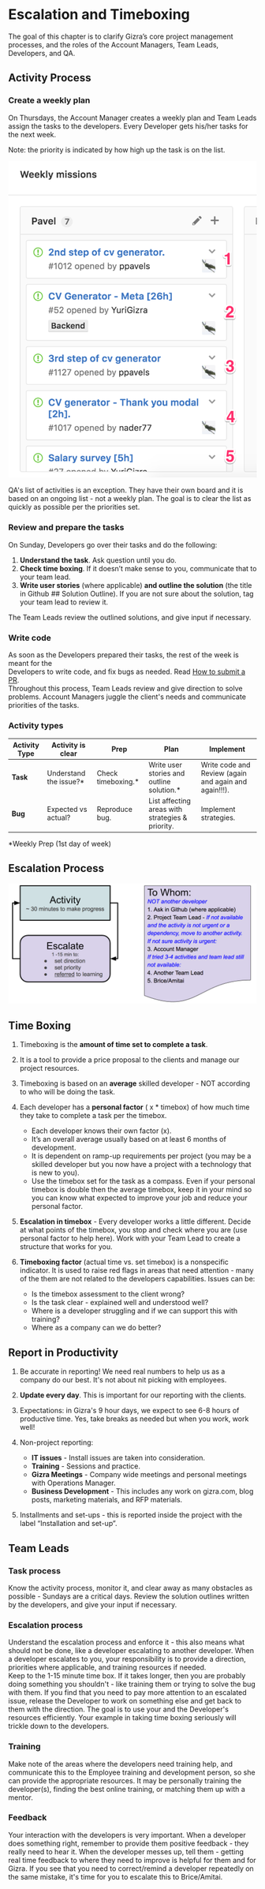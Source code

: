 # Escalation and Timeboxing

The goal of this chapter is to clarify Gizra’s core project management processes, and the roles of the Account Managers, Team Leads, Developers, and QA.

## Activity Process

### Create a weekly plan

On Thursdays, the Account Manager creates a weekly plan and Team Leads assign the tasks to the developers. Every Developer gets his/her tasks for the next week.

Note: the priority is indicated by how high up the task is on the list.

![](images/escalation_and_timebox/task_priority.png)

QA's list of activities is an exception. They have their own board and it is based on an ongoing list - not a weekly plan. The goal is to clear the list as quickly as possible per the priorities set.

### Review and prepare the tasks

On Sunday, Developers go over their tasks and do the following:  
1. **Understand the task**. Ask question until you do.  
2. **Check time boxing**. If it doesn’t make sense to you, communicate that to your team lead.  
3. **Write user stories** \(where applicable\) **and outline the solution** \(the title in Github \#\# Solution Outline\). If you are not sure about the solution, tag your team lead to review it.

The Team Leads review the outlined solutions, and give input if necessary.

### Write code

As soon as the Developers prepared their tasks, the rest of the week is meant for the  
Developers to write code, and fix bugs as needed. Read [How to submit a PR](https://www.thegizraway.com/how_to_submit_a_pr_-_quick_guide.html).  
Throughout this process, Team Leads review and give direction to solve problems. Account Managers juggle the client's needs and communicate priorities of the tasks.

### Activity types

| Activity Type | Activity is clear | Prep | Plan | Implement |
| --- | --- | --- | --- | --- |
| **Task** | Understand the issue?\* | Check timeboxing.\* | Write user stories and outline solution.\* | Write code and Review \(again and again and again!!!\). |
| **Bug** | Expected vs actual? | Reproduce bug. | List affecting areas with strategies & priority. | Implement strategies. |

\*Weekly Prep \(1st day of week\)

## Escalation Process

![](/assets/escalation-flowchart.png)

## Time Boxing

1. Timeboxing is the **amount of time set to complete a task**.
2. It is a tool to provide a price proposal to the clients and manage our project resources.
3. Timeboxing is based on an **average** skilled developer - NOT according to who will be doing the task.
4. Each developer has a **personal factor** \( x \* timebox\) of how much time they take to complete a task per the timebox.

   * Each developer knows their own factor \(x\).
   * It’s an overall average usually based on at least 6 months of development. 
   * It is dependent on ramp-up requirements per project \(you may be a skilled developer but you now have a project with a technology that is new to you\).
   * Use the timebox set for the task as a compass. Even if your personal timebox is double then the average timebox, keep it in your mind so you can know what expected to improve your job and reduce your personal factor.

5. **Escalation in timebox** - Every developer works a little different.  Decide at what points of the timebox, you stop and check where you are \(use personal factor to help here\). Work with your Team Lead to create a structure that works for you.

6. **Timeboxing factor** \(actual time vs. set timebox\) is a nonspecific indicator. It is used to raise red flags in areas that need attention - many of the them are not related to the developers capabilities. Issues can be:

   * Is the timebox assessment to the client wrong?
   * Is the task clear - explained well and understood well?
   * Where is a developer struggling and if we can support this with training?
   * Where as a company can we do better?

## Report in Productivity

1. Be accurate in reporting! We need real numbers to help us as a company do our best. It's not about nit picking with employees.
2. **Update every day**. This is important for our reporting with the clients.
3. Expectations: in Gizra's 9 hour days, we expect to see 6-8 hours of productive time. Yes, take breaks as needed but when you work, work well!
4. Non-project reporting:

   * **IT issues** - Install issues are taken into consideration.
   * **Training** - Sessions and practice.
   * **Gizra Meetings** - Company wide meetings and personal meetings with Operations Manager.
   * **Business Development** -  This includes any work on gizra.com, blog posts, marketing materials, and RFP materials.

5. Installments and set-ups - this is reported inside the project with the label “Installation and set-up”.

## Team Leads

### Task process

Know the activity process, monitor it, and clear away as many obstacles as possible - Sundays are a critical days. Review the solution outlines written by the developers, and give your input if necessary.

### Escalation process

Understand the escalation process and enforce it - this also means what should not be done, like a developer escalating to another developer. When a developer escalates to you, your responsibility is to provide a direction, priorities where applicable, and training resources if needed.  
Keep to the 1-15 minute time box. If it takes longer, then you are probably doing something you shouldn't - like training them or trying to solve the bug with them. If you find that you need to pay more attention to an escalated issue, release the Developer to work on something else and get back to them with the direction. The goal is to use your and the Developer's resources efficiently. Your example in taking time boxing seriously will trickle down to the developers.

### Training

Make note of the areas where the developers need training help, and communicate this to the Employee training and development person, so she can provide the appropriate resources. It may be personally training the developer\(s\), finding the best online training, or matching them up with a mentor.

### Feedback

Your interaction with the developers is very important.  When a developer does something right, remember to provide them positive feedback - they really need to hear it.  When the developer messes up, tell them - getting real time feedback to where they need to improve is helpful for them and for Gizra. If you see that you need to correct/remind a developer repeatedly on the same mistake, it's time for you to escalate this to Brice/Amitai.


